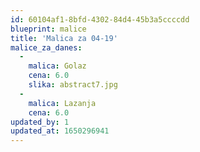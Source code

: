```yaml
---
id: 60104af1-8bfd-4302-84d4-45b3a5ccccdd
blueprint: malice
title: 'Malica za 04-19'
malice_za_danes:
  -
    malica: Golaz
    cena: 6.0
    slika: abstract7.jpg
  -
    malica: Lazanja
    cena: 6.0
updated_by: 1
updated_at: 1650296941
---
```

